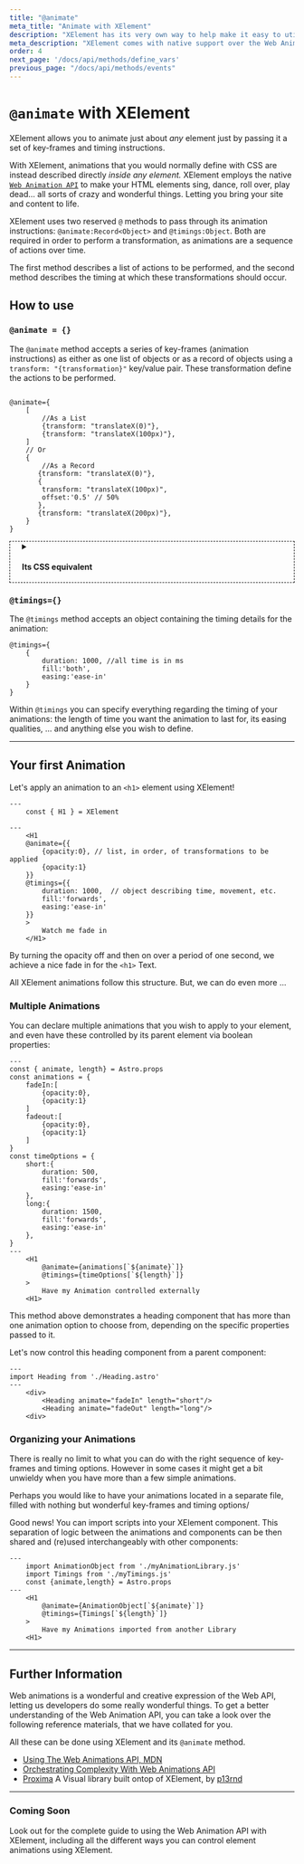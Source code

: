 ```yaml
---
title: "@animate"
meta_title: "Animate with XElement"
description: "XElement has its very own way to help make it easy to utilise the Web Animation API. It allows you to animate any element just by providing a set of keyframes and timing instructions, similar to passing them in CSS-land. This way you can animate pretty much anything using XElement."
meta_description: "XElement comes with native support over the Web Animation API, using @animate and @timings you can pass through your animation keyframes and its timings, and you are good to go."
order: 4
next_page: '/docs/api/methods/define_vars'
previous_page: "/docs/api/methods/events"
---
```

# `@animate` with XElement

XElement allows you to animate just about *any* element just by passing it a set of key-frames and timing instructions.

With XElement, animations that you would normally define with CSS are instead described directly *inside any element.* XElement employs the native [`Web Animation API`](https://developer.mozilla.org/en-US/docs/Web/API/Web_Animations_API) to make your HTML elements sing, dance, roll over, play dead... all sorts of crazy and wonderful things. Letting you bring your site and content to life.

XElement uses two reserved `@` methods to pass through its animation instructions: `@animate:Record<Object>` and `@timings:Object`. Both are required in order to perform a transformation, as animations are a sequence of actions over time.

The first method describes a list of actions to be performed, and the second method describes the timing at which these transformations should occur.

## How to use

### `@animate = {}`

The `@animate` method accepts a series of key-frames (animation instructions) as either as one list of objects or as a record of objects using a `transform: "{transformation}"` key/value pair. These transformation define the actions to be performed.

```astro

@animate={
    [
        //As a List
        {transform: "translateX(0)"},
        {transform: "translateX(100px)"},
    ]
    // Or
    {
        //As a Record
       {transform: "translateX(0)"},
       {
        transform: "translateX(100px)",
        offset:'0.5' // 50%
       }, 
       {transform: "translateX(200px)"}, 
    }
}
```

<details style="border: 1px dashed black; padding-left:1.5em;">
<summary><h4>Its CSS equivalent</h4></summary>
<p>
Notice that XElement, which uses the [`WebAnimationAPI`](https://developer.mozilla.org/en-US/docs/Web/API/Web_Animations_API), requires a slightly different syntax than you may be used to when using CSS to perform your animations. (You might have noticed the `offset` property being used above, which is akin to the keyframe `step` in CSS.) Here is how the above XElement animation would be written in CSS:

```css
@keyframes moveText{
    0%{
        transform: translateX(0)
    },
    50%{
        transform: translateX(100px)
    },
    100%{
        transform: translateX(200px)
    },
}
```

</p>
</details>

### `@timings={}`

The `@timings` method accepts an object containing the timing details for the animation:

```astro
@timings={
    {
        duration: 1000, //all time is in ms
        fill:'both',
        easing:'ease-in'
    }
}
```

Within `@timings` you can specify everything regarding the timing of your animations: the length of time you want the animation to last for, its easing qualities, ... and anything else you wish to define.

-----

## Your first Animation

Let's apply an animation to an `<h1>` element using XElement!

```astro
---
    const { H1 } = XElement

---
    <H1 
    @animate={{
        {opacity:0}, // list, in order, of transformations to be applied
        {opacity:1}
    }}
    @timings={{
        duration: 1000,  // object describing time, movement, etc. 
        fill:'forwards',
        easing:'ease-in'
    }}
    >
        Watch me fade in
    </H1>
```

By turning the opacity off and then on over a period of one second, we achieve a nice fade in for the `<h1>` Text.

All XElement animations follow this structure. But, we can do even more ...

### Multiple Animations

You can declare multiple animations that you wish to apply to your element, and even have these controlled by its parent element via boolean properties:

```astro
---
const { animate, length} = Astro.props
const animations = {
    fadeIn:[
        {opacity:0},
        {opacity:1}
    ]
    fadeout:[
        {opacity:0},
        {opacity:1}
    ]
}
const timeOptions = {
    short:{ 
        duration: 500, 
        fill:'forwards',
        easing:'ease-in'
    },
    long:{
        duration: 1500, 
        fill:'forwards',
        easing:'ease-in'
    },
}
---
    <H1 
        @animate={animations[`${animate}`]}
        @timings={timeOptions[`${length}`]}
    >
        Have my Animation controlled externally
    <H1>
```

This method above demonstrates a heading component that has more than one animation option to choose from, depending on the specific properties passed to it.

Let's now control this heading component from a parent component:

```astro
---
import Heading from './Heading.astro'
---
    <div>
        <Heading animate="fadeIn" length="short"/>
        <Heading animate="fadeOut" length="long"/>
    <div>
```

### Organizing your Animations

There is really no limit to what you can do with the right sequence of key-frames and timing options. However in some cases it might get a bit unwieldy when you have more than a few simple animations.

Perhaps you would like to have your animations located in a separate file, filled with nothing but wonderful key-frames and timing options/

Good news! You can import scripts into your XElement component. This separation of logic between the animations and components can be then shared and (re)used interchangeably with other components:

```astro
---
    import AnimationObject from './myAnimationLibrary.js'
    import Timings from './myTimings.js'
    const {animate,length} = Astro.props
---
    <H1 
        @animate={AnimationObject[`${animate}`]}
        @timings={Timings[`${length}`]}
    >
        Have my Animations imported from another Library
    <H1>
```

-----

## Further Information

Web animations is a wonderful and creative expression of the Web API, letting us developers do some really wonderful things. To get a better understanding of the Web Animation API, you can take a look over the following reference materials, that we have collated for you.

All these can be done using XElement and its `@animate` method.

-   [Using The Web Animations API, MDN](https://developer.mozilla.org/en-US/docs/Web/API/Web_Animations_API/Using_the_Web_Animations_API)
- [Orchestrating Complexity With Web Animations API](https://www.smashingmagazine.com/2021/09/orchestrating-complexity-web-animations-api/)
- [Proxima](https://p13rnd.github.io/proxima/) A Visual library built ontop of XElement, by [p13rnd](https://p13rnd.github.io/)
-----

### **Coming Soon**  

Look out for the complete guide to using the Web Animation API with XElement, including all the different ways you can control element animations using XElement.
